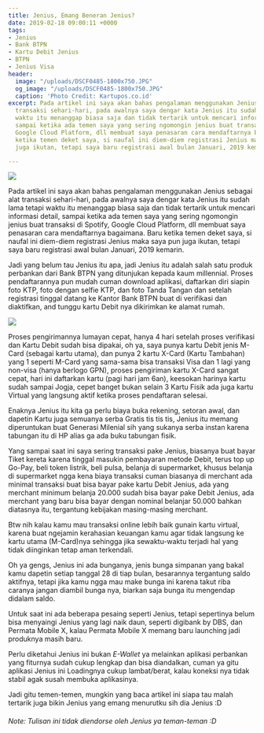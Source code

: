 ```yaml
---
title: Jenius, Emang Beneran Jenius?
date: 2019-02-18 09:00:11 +0000
tags:
- Jenius
- Bank BTPN
- Kartu Debit Jenius
- BTPN
- Jenius Visa
header:
  image: "/uploads/DSCF0485-1800x750.JPG"
  og_image: "/uploads/DSCF0485-1800x750.JPG"
  caption: 'Photo Credit: Kartupos.co.id'
excerpt: Pada artikel ini saya akan bahas pengalaman menggunakan Jenius sebagai alat
  transaksi sehari-hari, pada awalnya saya dengar kata Jenius itu sudah lama tetapi
  waktu itu menanggap biasa saja dan tidak tertarik untuk mencari informasi detail,
  sampai ketika ada temen saya yang sering ngomongin jenius buat transaksi di Spotify,
  Google Cloud Platform, dll membuat saya penasaran cara mendaftarnya bagaimana. Baru
  ketika temen deket saya, si naufal ini diem-diem registrasi Jenius maka saya pun
  juga ikutan, tetapi saya baru registrasi awal bulan Januari, 2019 kemarin.

---
```

![](/uploads/btpn-jenius-900x300.jpg)

Pada artikel ini saya akan bahas pengalaman menggunakan Jenius sebagai alat transaksi sehari-hari, pada awalnya saya dengar kata Jenius itu sudah lama tetapi waktu itu menanggap biasa saja dan tidak tertarik untuk mencari informasi detail, sampai ketika ada temen saya yang sering ngomongin jenius buat transaksi di Spotify, Google Cloud Platform, dll membuat saya penasaran cara mendaftarnya bagaimana. Baru ketika temen deket saya, si naufal ini diem-diem registrasi Jenius maka saya pun juga ikutan, tetapi saya baru registrasi awal bulan Januari, 2019 kemarin.

Jadi yang belum tau Jenius itu apa, jadi Jenius itu adalah salah satu produk perbankan dari Bank BTPN yang ditunjukan kepada kaum millennial. Proses pendaftarannya pun mudah cuman download aplikasi, daftarkan diri siapin foto KTP, foto dengan selfie KTP, dan foto Tanda Tangan dan setelah registrasi tinggal datang ke Kantor Bank BTPN buat di verifikasi dan diaktifkan, and tunggu kartu Debit nya dikirimkan ke alamat rumah.

![](/uploads/kartu-jenius-xcard.png)

Proses pengirimannya lumayan cepat, hanya 4 hari setelah proses verifikasi dan Kartu Debit sudah bisa dipakai, oh ya, saya punya kartu Debit jenis M-Card (sebagai kartu utama), dan punya 2 kartu X-Card (Kartu Tambahan) yang 1 seperti M-Card yang sama-sama bisa transaksi Visa dan 1 lagi yang non-visa (hanya berlogo GPN), proses pengiriman kartu X-Card sangat cepat, hari ini daftarkan kartu (pagi hari jam 6an), keesokan harinya kartu sudah sampai Jogja, cepet banget bukan selain 3 Kartu Fisik ada juga kartu Virtual yang langsung aktif ketika proses pendaftaran selesai.

Enaknya Jenius itu kita ga perlu biaya buka rekening, setoran awal, dan dapetin Kartu juga semuanya serba Gratis tis tis tis, Jenius itu memang diperuntukan buat Generasi Milenial sih yang sukanya serba instan karena tabungan itu di HP alias ga ada buku tabungan fisik.

Yang sampai saat ini saya sering transaksi pake Jenius, biasanya buat bayar Tiket kereta karena tinggal masukin pembayaran metode Debit, terus top up Go-Pay, beli token listrik, beli pulsa, belanja di supermarket, khusus belanja di supermarket ngga kena biaya transaksi cuman biasanya di merchant ada minimal transaksi buat bisa bayar pake kartu Debit Jenius, ada yang merchant minimum belanja 20.000 sudah bisa bayar pake Debit Jenius, ada merchant yang baru bisa bayar dengan nominal belanjar 50.000 bahkan diatasnya itu, tergantung kebijakan masing-masing merchant.

Btw nih kalau kamu mau transaksi online lebih baik gunain kartu virtual, karena buat ngejamin kerahasian keuangan kamu agar tidak langsung ke kartu utama (M-Card)nya sehingga jika sewaktu-waktu terjadi hal yang tidak diinginkan tetap aman terkendali.

Oh ya gengs, Jenius ini ada bunganya, jenis bunga simpanan yang bakal kamu dapetin setiap tanggal 28 di tiap bulan, besarannya tergantung saldo aktifnya, tetapi jika kamu ngga mau make bunga ini karena takut riba caranya jangan diambil bunga nya, biarkan saja bunga itu mengendap didalam saldo.

Untuk saat ini ada beberapa pesaing seperti Jenius, tetapi sepertinya belum bisa menyaingi Jenius yang lagi naik daun, seperti digibank by DBS, dan Permata Mobile X, kalau Permata Mobile X memang baru launching jadi produknya masih baru.

Perlu diketahui Jenius ini bukan _E-Wallet_ ya melainkan aplikasi perbankan yang fiturnya sudah cukup lengkap dan bisa diandalkan, cuman ya gitu aplikasi Jenius ini Loadingnya cukup lambat/berat, kalau koneksi nya tidak stabil agak susah membuka aplikasinya.

Jadi gitu temen-temen, mungkin yang baca artikel ini siapa tau malah tertarik juga bikin Jenius yang emang menurutku sih dia Jenius :D

###### Note: Tulisan ini tidak diendorse oleh Jenius ya teman-teman :D
